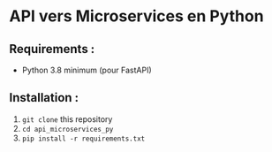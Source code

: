 # API vers Microservices en Python

## Requirements :

- Python 3.8 minimum (pour FastAPI)

## Installation :

1. `git clone` this repository
2. `cd api_microservices_py`
3. `pip install -r requirements.txt`